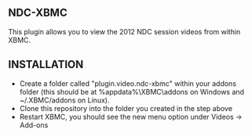 NDC-XBMC
--------

This plugin allows you to view the 2012 NDC session videos from within XBMC.

INSTALLATION
------------
* Create a folder called "plugin.video.ndc-xbmc" within your addons folder (this should be at %appdata%\XBMC\addons on Windows and ~/.XBMC/addons on Linux).
* Clone this repository into the folder you created in the step above
* Restart XBMC, you should see the new menu option under Videos -> Add-ons
